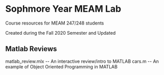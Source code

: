 # Sophmore Year MEAM Lab

Course resources for MEAM 247/248 students 

Created during the Fall 2020 Semester and Updated

## Matlab Reviews
matlab_review.mlx -- An interactive review/intro to MATLAB
cars.m -- An example of Object Oriented Programming in MATLAB
